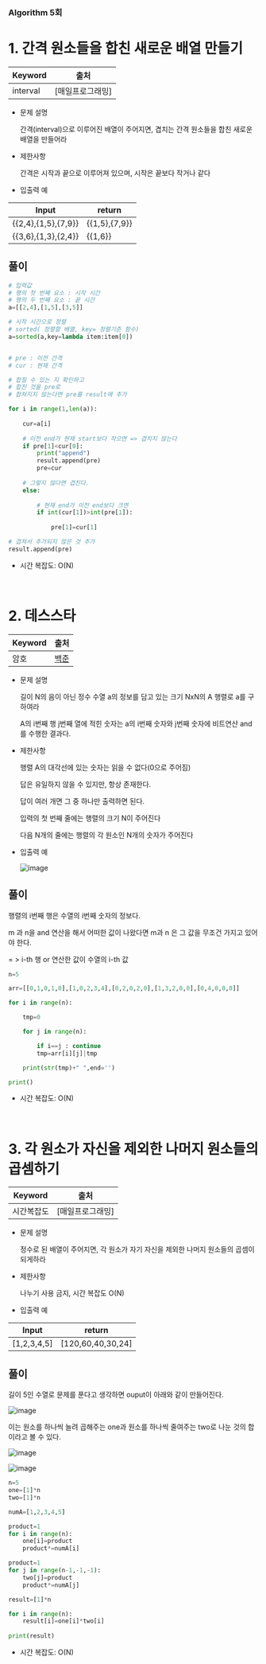 ### Algorithm 5회

# 1. 간격 원소들을 합친 새로운 배열 만들기

Keyword|출처
-|-
interval | [매일프로그래밍]


* 문제 설명

  간격(interval)으로 이루어진 배열이 주어지면, 겹치는 간격 원소들을 합친 새로운 배열을 만들어라

* 제한사항

  간격은 시작과 끝으로 이루어져 있으며, 시작은 끝보다 작거나 같다

* 입출력 예

Input	|return
-|-
{{2,4},{1,5},{7,9}}| {{1,5},{7,9}}
{{3,6},{1,3},{2,4}}|{{1,6}}

## 풀이


```python
# 입력값
# 행의 첫 번째 요소 : 시작 시간
# 행의 두 번째 요소 : 끝 시간
a=[[2,4],[1,5],[3,5]]

# 시작 시간으로 정렬
# sorted( 정렬할 배열, key= 정렬기준 함수)
a=sorted(a,key=lambda item:item[0])


# pre : 이전 간격
# cur : 현재 간격

# 합칠 수 있는 지 확인하고
# 합친 것을 pre로
# 합쳐지지 않는다면 pre를 result에 추가

for i in range(1,len(a)):
    
    cur=a[i]
    
    # 이전 end가 현재 start보다 작으면 => 겹치지 않는다
    if pre[1]<cur[0]:
        print("append")
        result.append(pre)
        pre=cur
    
    # 그렇지 않다면 겹친다.
    else:
    
        # 현재 end가 이전 end보다 크면
        if int(cur[1])>int(pre[1]):
           
            pre[1]=cur[1]

# 겹쳐서 추가되지 않은 것 추가
result.append(pre)

```

* 시간 복잡도: O(N)

</br>

# 2. 데스스타

Keyword|출처
-|-
암호 | [백준 ](https://www.acmicpc.net/problem/11811)


* 문제 설명

  길이 N의 음이 아닌 정수 수열 a의 정보를 담고 있는 크기 NxN의 A 행렬로 a를 구하여라
  
  A의 i번째 행 j번째 열에 적힌 숫자는 a의 i번째 숫자와 j번째 숫자에 비트연산 and를 수행한 결과다.
  

* 제한사항

  행렬 A의 대각선에 있는 숫자는 읽을 수 없다(0으로 주어짐)

  답은 유일하지 않을 수 있지만, 항상 존재한다. 
  
  답이 여러 개면 그 중 하나만 출력하면 된다.
  
  입력의 첫 번째 줄에는 행렬의 크기 N이 주어진다
  
  다음 N개의 줄에는 행렬의 각 원소인 N개의 숫자가 주어진다

* 입출력 예

  ![image](https://user-images.githubusercontent.com/33515697/48888395-ebd52980-ee75-11e8-957b-d0a468e6dcb6.png)


## 풀이

행렬의 i번째 행은 수열의 i번째 숫자의 정보다.

m 과 n을 and 연산을 해서 어떠한 값이 나왔다면 m과 n 은 그 값을 무조건 가지고 있어야 한다.

= > i-th 행 or 연산한 값이 수열의 i-th 값 


```python
n=5

arr=[[0,1,0,1,0],[1,0,2,3,4],[0,2,0,2,0],[1,3,2,0,0],[0,4,0,0,0]]

for i in range(n):

    tmp=0

    for j in range(n):

        if i==j : continue
        tmp=arr[i][j]|tmp

    print(str(tmp)+" ",end='')

print()

```

* 시간 복잡도: O(N)

</br>

# 3. 각 원소가 자신을 제외한 나머지 원소들의 곱셈하기

Keyword|출처
-|-
시간복잡도 | [매일프로그래밍]

* 문제 설명

  정수로 된 배열이 주어지면, 각 원소가 자기 자신을 제외한 나머지 원소들의 곱셈이 되게하라

* 제한사항

  나누기 사용 금지, 시간 복잡도 O(N)

* 입출력 예

Input	|return
-|-
[1,2,3,4,5]| [120,60,40,30,24]


## 풀이 

길이 5인 수열로 문제를 푼다고 생각하면 ouput이 아래와 같이 만들어진다.

![image](https://user-images.githubusercontent.com/33515697/49274492-f453e280-f4bb-11e8-8a42-0fb6e08b99f9.png)

이는 원소를 하나씩 늘려 곱해주는 one과 원소를 하나씩 줄여주는 two로 나눈 것의 합이라고 볼 수 있다.

![image](https://user-images.githubusercontent.com/33515697/49274661-6cbaa380-f4bc-11e8-8c3b-e82ba54a95ab.png)

![image](https://user-images.githubusercontent.com/33515697/49274554-16e5fb80-f4bc-11e8-96aa-04a7a492385b.png)

```python
n=5
one=[1]*n
two=[1]*n

numA=[1,2,3,4,5]

product=1
for i in range(n):
    one[i]=product
    product*=numA[i]

product=1
for j in range(n-1,-1,-1):
    two[j]=product
    product*=numA[j]

result=[1]*n

for i in range(n):
    result[i]=one[i]*two[i]
    
print(result)
```

* 시간 복잡도: O(N)

</br>
